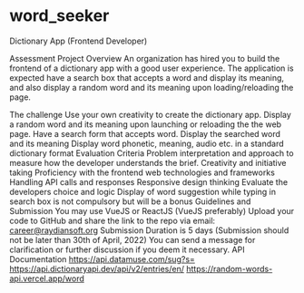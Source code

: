 # word_seeker
Dictionary App (Frontend Developer)

Assessment Project Overview
An organization has hired you to build the frontend of a dictionary app with a good user experience. The application is expected have a search box that accepts a word and display its meaning, and also display a random word and its meaning upon loading/reloading the page.

The challenge
Use your own creativity to create the dictionary app.
Display a random word and its meaning upon launching or reloading the the web page.
Have a search form that accepts word.
Display the searched word and its meaning
Display word phonetic, meaning, audio etc. in a standard dictionary format
Evaluation Criteria
Problem interpretation and approach to measure how the developer understands the brief.
Creativity and initiative taking
Proficiency with the frontend web technologies and frameworks
Handling API calls and responses
Responsive design thinking
Evaluate the developers choice and logic
Display of word suggestion while typing in search box is not compulsory but will be a bonus
Guidelines and Submission
You may use VueJS or ReactJS (VueJS preferably)
Upload your code to GitHub and share the link to the repo via email: career@raydiansoft.org
Submission Duration is 5 days (Submission should not be later than 30th of April, 2022)
You can send a message for clarification or further discussion if you deem it necessary.
API Documentation
https://api.datamuse.com/sug?s=<word>
https://api.dictionaryapi.dev/api/v2/entries/en/<word>
https://random-words-api.vercel.app/word
